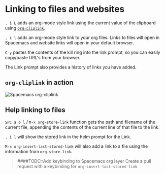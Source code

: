 # Linking to files and websites

`, i L` adds an org-mode style link using the current value of the clipboard using [`org-cliplink`](https://github.com/rexim/org-cliplink).

`, i l` adds an org-mode style link to your org files. Links to files will open in Spacemacs and website links will open in your default browser.

`C-y` pastes the contents of the kill ring into the link prompt, so you can easily copy/paste URL's from your browser.

The Link prompt also provides a history of links you have added.


## `org-cliplink` in action

![Spacemacs org-cliplink](https://camo.githubusercontent.com/06f11f9b0774e196aec8b184080ce03365cd8579/687474703a2f2f692e696d6775722e636f6d2f6f41306269726d2e676966)

## Help linking to files

`SPC a o l` / `M-x org-store-link` function gets the path and filename of the current file, appending the contents of the current line of that file to the link.

`, i l` will show the stored link in the helm prompt for the Link.

`M-x org-insert-last-stored-link` will also add a link to a file using the information from `org-store-link`.


>####TODO::Add keybinding to Spacemacs org layer
> Create a pull request with a keybinding for `org-insert-last-stored-link`

